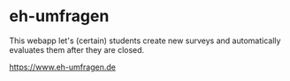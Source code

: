 # eh-umfragen

This webapp let's (certain) students create new surveys and automatically evaluates them after they are closed.

https://www.eh-umfragen.de
